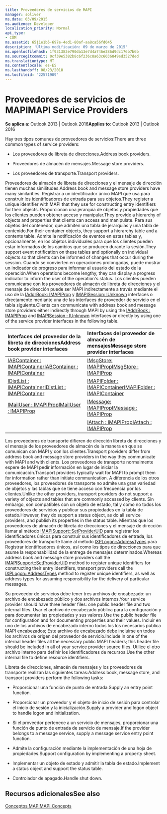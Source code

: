 ```yaml
---
title: Proveedores de servicios de MAPI
manager: soliver
ms.date: 03/09/2015
ms.audience: Developer
localization_priority: Normal
api_type:
- COM
ms.assetid: 6511e1b5-697e-4ed1-80af-aa8ca56fd045
description: 'Última modificación: 09 de marzo de 2015'
ms.openlocfilehash: 1f931382e790da13e7d4a746e286d9dc176b7b6b
ms.sourcegitcommit: 0cf39e5382b8c6f236c8a63c6036849ed3527ded
ms.translationtype: MT
ms.contentlocale: es-ES
ms.lasthandoff: 08/23/2018
ms.locfileid: "22571909"
---
```

# <a name="mapi-service-providers"></a><span data-ttu-id="ebb24-103">Proveedores de servicios de MAPI</span><span class="sxs-lookup"><span data-stu-id="ebb24-103">MAPI Service Providers</span></span>

  
  
<span data-ttu-id="ebb24-104">**Se aplica a**: Outlook 2013 | Outlook 2016</span><span class="sxs-lookup"><span data-stu-id="ebb24-104">**Applies to**: Outlook 2013 | Outlook 2016</span></span> 
  
<span data-ttu-id="ebb24-105">Hay tres tipos comunes de proveedores de servicios:</span><span class="sxs-lookup"><span data-stu-id="ebb24-105">There are three common types of service providers:</span></span>
  
- <span data-ttu-id="ebb24-106">Los proveedores de libreta de direcciones.</span><span class="sxs-lookup"><span data-stu-id="ebb24-106">Address book providers.</span></span>
    
- <span data-ttu-id="ebb24-107">Proveedores de almacén de mensajes.</span><span class="sxs-lookup"><span data-stu-id="ebb24-107">Message store providers.</span></span>
    
- <span data-ttu-id="ebb24-108">Los proveedores de transporte.</span><span class="sxs-lookup"><span data-stu-id="ebb24-108">Transport providers.</span></span>
    
<span data-ttu-id="ebb24-109">Proveedores de almacén de libreta de direcciones y el mensaje de dirección tienen muchas similitudes.</span><span class="sxs-lookup"><span data-stu-id="ebb24-109">Address book and message store providers have many similarities.</span></span> <span data-ttu-id="ebb24-110">Registrar a un identificador único MAPI que usa para construir los identificadores de entrada para sus objetos.</span><span class="sxs-lookup"><span data-stu-id="ebb24-110">They register a unique identifier with MAPI that they use for constructing entry identifiers for their objects.</span></span> <span data-ttu-id="ebb24-111">Proporcionan una jerarquía de objetos y propiedades que los clientes pueden obtener acceso y manipular.</span><span class="sxs-lookup"><span data-stu-id="ebb24-111">They provide a hierarchy of objects and properties that clients can access and manipulate.</span></span> <span data-ttu-id="ebb24-112">Para sus objetos del contenedor, que admiten una tabla de jerarquías y una tabla de contenido.</span><span class="sxs-lookup"><span data-stu-id="ebb24-112">For their container objects, they support a hierarchy table and a contents table.</span></span> <span data-ttu-id="ebb24-113">Admite la notificación de eventos en estas tablas y, opcionalmente, en los objetos individuales para que los clientes pueden estar informados de los cambios que se producen durante la sesión.</span><span class="sxs-lookup"><span data-stu-id="ebb24-113">They support event notification on these tables and optionally on individual objects so that clients can be informed of changes that occur during the session.</span></span> <span data-ttu-id="ebb24-114">Cuando se convierten en operaciones prolongadas, puede mostrar un indicador de progreso para informar al usuario del estado de la operación.</span><span class="sxs-lookup"><span data-stu-id="ebb24-114">When operations become lengthy, they can display a progress indicator to inform the user of the operation's status.</span></span> <span data-ttu-id="ebb24-115">Los clientes pueden comunicarse con los proveedores de almacén de libreta de direcciones y el mensaje de dirección puede ser MAPI indirectamente a través mediante el uso de la [IAddrBook: IMAPIProp](iaddrbookimapiprop.md) y [IMAPISession: IUnknown](imapisessioniunknown.md) interfaces o directamente mediante una de las interfaces de proveedor de servicio en el tabla siguiente.</span><span class="sxs-lookup"><span data-stu-id="ebb24-115">Clients can communicate with address book and message store providers either indirectly through MAPI by using the [IAddrBook : IMAPIProp](iaddrbookimapiprop.md) and [IMAPISession : IUnknown](imapisessioniunknown.md) interfaces or directly by using one of the service provider interfaces in the following table.</span></span> 
  
|<span data-ttu-id="ebb24-116">**Interfaces del proveedor de la libreta de direcciones**</span><span class="sxs-lookup"><span data-stu-id="ebb24-116">**Address book provider interfaces**</span></span>|<span data-ttu-id="ebb24-117">**Interfaces del proveedor de almacén de mensajes**</span><span class="sxs-lookup"><span data-stu-id="ebb24-117">**Message store provider interfaces**</span></span>|
|:-----|:-----|
|[<span data-ttu-id="ebb24-118">IABContainer : IMAPIContainer</span><span class="sxs-lookup"><span data-stu-id="ebb24-118">IABContainer : IMAPIContainer</span></span>](iabcontainerimapicontainer.md) <br/> |[<span data-ttu-id="ebb24-119">IMsgStore: IMAPIProp</span><span class="sxs-lookup"><span data-stu-id="ebb24-119">IMsgStore : IMAPIProp</span></span>](imsgstoreimapiprop.md) <br/> |
|[<span data-ttu-id="ebb24-120">IDistList : IMAPIContainer</span><span class="sxs-lookup"><span data-stu-id="ebb24-120">IDistList : IMAPIContainer</span></span>](idistlistimapicontainer.md) <br/> |[<span data-ttu-id="ebb24-121">IMAPIFolder : IMAPIContainer</span><span class="sxs-lookup"><span data-stu-id="ebb24-121">IMAPIFolder : IMAPIContainer</span></span>](imapifolderimapicontainer.md) <br/> |
|[<span data-ttu-id="ebb24-122">IMailUser : IMAPIProp</span><span class="sxs-lookup"><span data-stu-id="ebb24-122">IMailUser : IMAPIProp</span></span>](imailuserimapiprop.md) <br/> |[<span data-ttu-id="ebb24-123">IMessage: IMAPIProp</span><span class="sxs-lookup"><span data-stu-id="ebb24-123">IMessage : IMAPIProp</span></span>](imessageimapiprop.md) <br/> |
| <br/> |[<span data-ttu-id="ebb24-124">IAttach : IMAPIProp</span><span class="sxs-lookup"><span data-stu-id="ebb24-124">IAttach : IMAPIProp</span></span>](iattachimapiprop.md) <br/> |
   
<span data-ttu-id="ebb24-125">Los proveedores de transporte difieren de dirección libreta de direcciones y el mensaje de los proveedores de almacén de la manera en que se comunican con MAPI y con los clientes.</span><span class="sxs-lookup"><span data-stu-id="ebb24-125">Transport providers differ from address book and message store providers in the way they communicate with MAPI and with clients.</span></span> <span data-ttu-id="ebb24-126">Los proveedores de transporte normalmente espere de MAPI pedir información en lugar de iniciar la comunicación.</span><span class="sxs-lookup"><span data-stu-id="ebb24-126">Transport providers typically wait for MAPI to prompt them for information rather than initiate communication.</span></span> <span data-ttu-id="ebb24-127">A diferencia de los otros proveedores, los proveedores de transporte no admite una gran variedad de objetos y las tablas que se tiene acceso con frecuencia por los clientes.</span><span class="sxs-lookup"><span data-stu-id="ebb24-127">Unlike the other providers, transport providers do not support a variety of objects and tables that are commonly accessed by clients.</span></span> <span data-ttu-id="ebb24-128">Sin embargo, son compatibles con un objeto de estado, tal y como no todos los proveedores de servicios y publicar sus propiedades en la tabla de estado.</span><span class="sxs-lookup"><span data-stu-id="ebb24-128">However, they do support a status object, as do all service providers, and publish its properties in the status table.</span></span> <span data-ttu-id="ebb24-129">Mientras que los proveedores de almacén de libreta de direcciones y el mensaje de dirección llamar al método [IMAPISupport::SetProviderUID](imapisupport-setprovideruid.md) para registrar los identificadores únicos para construir sus identificadores de entrada, los proveedores de transporte llame al método [IXPLogon::AddressTypes](ixplogon-addresstypes.md) para Registrar identificadores únicos, así como los tipos de direcciones para que asume la responsabilidad de la entrega de mensajes determinados.</span><span class="sxs-lookup"><span data-stu-id="ebb24-129">Whereas address book and message store providers call the [IMAPISupport::SetProviderUID](imapisupport-setprovideruid.md) method to register unique identifiers for constructing their entry identifiers, transport providers call the [IXPLogon::AddressTypes](ixplogon-addresstypes.md) method to register unique identifiers, as well as address types for assuming responsibility for the delivery of particular messages.</span></span> 
  
<span data-ttu-id="ebb24-130">Su proveedor de servicios debe tener tres archivos de encabezado: un archivo de encabezado público y dos archivos internos.</span><span class="sxs-lookup"><span data-stu-id="ebb24-130">Your service provider should have three header files: one public header file and two internal files.</span></span> <span data-ttu-id="ebb24-131">Usar el archivo de encabezado pública para la configuración y para documentar las propiedades y sus valores.</span><span class="sxs-lookup"><span data-stu-id="ebb24-131">Use the public header file for configuration and for documenting properties and their values.</span></span> <span data-ttu-id="ebb24-132">Incluir en uno de los archivos de encabezado interno todos los los necesarios pública MAPI encabezados; Este archivo de encabezado debe incluirse en todos los archivos de origen del proveedor de servicio.</span><span class="sxs-lookup"><span data-stu-id="ebb24-132">Include in one of the internal header files all the necessary public MAPI headers; this header file should be included in all of your service provider source files.</span></span> <span data-ttu-id="ebb24-133">Utilice el otro archivo interno para definir los identificadores de recursos.</span><span class="sxs-lookup"><span data-stu-id="ebb24-133">Use the other internal file to define resource identifiers.</span></span>
  
<span data-ttu-id="ebb24-134">Libreta de direcciones, almacén de mensajes y los proveedores de transporte realizan las siguientes tareas:</span><span class="sxs-lookup"><span data-stu-id="ebb24-134">Address book, message store, and transport providers perform the following tasks:</span></span>
  
- <span data-ttu-id="ebb24-135">Proporcionar una función de punto de entrada.</span><span class="sxs-lookup"><span data-stu-id="ebb24-135">Supply an entry point function.</span></span> 
    
- <span data-ttu-id="ebb24-136">Proporcionar un proveedor y el objeto de inicio de sesión para controlar el inicio de sesión y la inicialización.</span><span class="sxs-lookup"><span data-stu-id="ebb24-136">Supply a provider and logon object to handle logon and initialization.</span></span> 
    
- <span data-ttu-id="ebb24-137">Si el proveedor pertenece a un servicio de mensajes, proporcionar una función de punto de entrada de servicio de mensaje.</span><span class="sxs-lookup"><span data-stu-id="ebb24-137">If the provider belongs to a message service, supply a message service entry point function.</span></span> 
    
- <span data-ttu-id="ebb24-138">Admite la configuración mediante la implementación de una hoja de propiedades.</span><span class="sxs-lookup"><span data-stu-id="ebb24-138">Support configuration by implementing a property sheet.</span></span>
    
- <span data-ttu-id="ebb24-139">Implementar un objeto de estado y admitir la tabla de estado.</span><span class="sxs-lookup"><span data-stu-id="ebb24-139">Implement a status object and support the status table.</span></span> 
    
- <span data-ttu-id="ebb24-140">Controlador de apagado.</span><span class="sxs-lookup"><span data-stu-id="ebb24-140">Handle shut down.</span></span>
    
## <a name="see-also"></a><span data-ttu-id="ebb24-141">Recursos adicionales</span><span class="sxs-lookup"><span data-stu-id="ebb24-141">See also</span></span>



[<span data-ttu-id="ebb24-142">Conceptos MAPI</span><span class="sxs-lookup"><span data-stu-id="ebb24-142">MAPI Concepts</span></span>](mapi-concepts.md)

